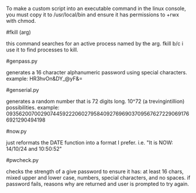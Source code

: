 To make a custom script into an executable command in the linux console, you must copy it to /usr/local/bin and ensure it has permissions to +rwx with chmod.



#fkill (arg)

this command searches for an active process named by the arg. fkill b/c i use it to find processes to kill.

#genpass.py

generates a 16 character alphanumeric password using special characters.
example: HR3hvOn&DY_@yF&=

#genserial.py

generates a random number that is 72 digits long. 10^72 (a trevingintillion) possibilities.
example: 093562007002907445922206027958409276969037095676272290691766921290494198

#now.py

just reformats the DATE function into a format I prefer.
i.e. "It is NOW: 14/10/24 and  10:50:52"

#pwcheck.py

checks the strength of a give password to ensure it has: at least 16 chars, mixed upper and lower case, numbers, special characters, and no spaces. if password fails, reasons why are returned and user is prompted to try again.
